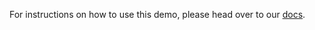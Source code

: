 For instructions on how to use this demo, please head over to our [docs](https://envoymobile.io/docs/envoy-mobile/latest/start/examples/hello_world.html).
